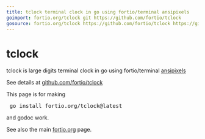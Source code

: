 ```yaml
---
title: tclock terminal clock in go using fortio/terminal ansipixels
goimport: fortio.org/tclock git https://github.com/fortio/tclock
gosource: fortio.org/tclock https://github.com/fortio/tclock https://github.com/fortio/tclock/tree/main{/dir} https://github.com/fortio/tclock/blob/main{/dir}/{file}#L{line}
---
```


# tclock

tclock is large digits terminal clock in go using fortio/terminal [ansipixels](https://pkg.go.dev/fortio.org/terminal/ansipixels)

See details at [github.com/fortio/tclock](https://github.com/fortio/tclock#tclock)

This page is for making
<pre>
 go install fortio.org/tclock@latest
</pre>
and godoc work.
<p>
See also the main <a href="https://fortio.org/">fortio.org</a> page.
